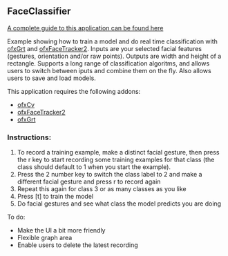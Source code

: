 ## FaceClassifier

[A complete guide to this application can be found here](http://ml4a.github.io/guides/FaceClassifier/)

Example showing how to train a model and do real time classification with [ofxGrt](https://github.com/nickgillian/ofxGrt) and [ofxFaceTracker2](https://github.com/HalfdanJ/ofxFaceTracker2).
 Inputs are your selected facial features (gestures, orientation and/or raw points). Outputs are width and height of a rectangle. 
Supports a long range of classification algoritms, and allows users to switch between iputs and combine them on the fly. 
Also allows users to save and load models.
 
This application requires the following addons:
- [ofxCv](https://github.com/kylemcdonald/ofxCv)
- [ofxFaceTracker2](https://github.com/HalfdanJ/ofxFaceTracker2)
- [ofxGrt](https://github.com/nickgillian/ofxGrt)

 
### Instructions:
1. To record a training example, make a distinct facial gesture, then press the r key to start recording some training examples for that class (the class should default to 1 when you start the example). 
2. Press the 2 number key to switch the class label to 2 and make a different facial gesture and press r to record again
3. Repeat this again for class 3 or as many classes as you like
4. Press [t] to train the model
5. Do facial gestures and see what class the model predicts you are doing 


To do:
- Make the UI a bit more friendly
- Flexible graph area
- Enable users to delete the latest recording